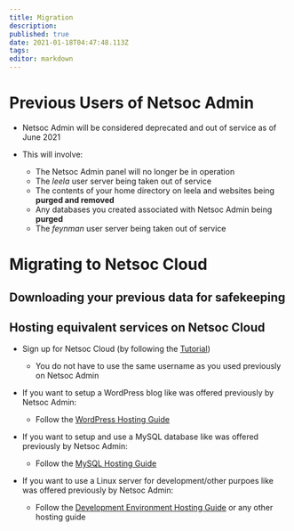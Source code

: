 ```yaml
---
title: Migration
description: 
published: true
date: 2021-01-18T04:47:48.113Z
tags: 
editor: markdown
---
```


# Previous Users of Netsoc Admin

* Netsoc Admin will be considered deprecated and out of service as of June 2021

* This will involve:
	* The Netsoc Admin panel will no longer be in operation
  * The *leela* user server being taken out of service
  * The contents of your home directory on leela and websites being **purged and removed**
  * Any databases you created associated with Netsoc Admin being **purged**
  * The *feynman* user server being taken out of service
  
# Migrating to Netsoc Cloud

## Downloading your previous data for safekeeping

## Hosting equivalent services on Netsoc Cloud

* Sign up for Netsoc Cloud (by following the [Tutorial](/services/tutorial))
	* You do not have to use the same username as you used previously on Netsoc Admin

* If you want to setup a WordPress blog like was offered previously by Netsoc Admin:
	* Follow the [WordPress Hosting Guide](/services/hosting-guide-wordpress)
  
* If you want to setup and use a MySQL database like was offered previously by Netsoc Admin:
	* Follow the [MySQL Hosting Guide](/services/hosting-guide-mysql)
  
* If you want to use a Linux server for development/other purpoes like was offered previously by Netsoc Admin:
	* Follow the [Development Environment Hosting Guide](/services/hosting-guide-dev-env) or any other hosting guide